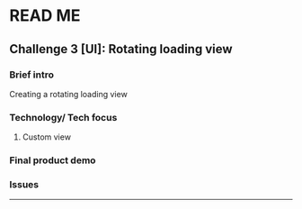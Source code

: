 # READ ME

## Challenge 3 [UI]: Rotating loading view

### Brief intro

Creating a rotating loading view

### Technology/ Tech focus

1. Custom view

### Final product demo



### Issues

---
